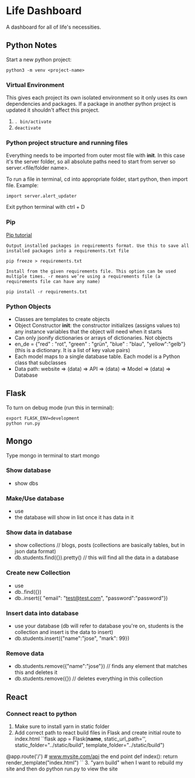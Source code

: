 # Life Dashboard
A dashboard for all of life's necessities.

## Python Notes
Start a new python project:
```
python3 -m venv <project-name>
```

### Virtual Environment
This gives each project its own isolated environment so it only uses its own dependencies and packages. If a package in another python project is updated it shouldn't affect this project.

1. `. bin/activate`
2. `deactivate`

### Python project structure and running files
Everything needs to be imported from outer most file with __init__. In this case it's the server folder, so all absolute paths need to start from server so server.<file/folder name>.

To run a file in terminal, cd into appropriate folder, start python, then import file.
Example:
```
import server.alert_updater
```

Exit python terminal with ctrl + D

### Pip
[Pip tutorial](https://www.youtube.com/watch?v=U2ZN104hIcc)
```
Output installed packages in requirements format. Use this to save all installed packages into a requirements.txt file

pip freeze > requirements.txt
```

```
Install from the given requirements file. This option can be used multiple times. -r means we’re using a requirements file (a requirements file can have any name)

pip install -r requirements.txt
```

### Python Objects
- Classes are templates to create objects
- Object Constructor __init__: the constructor initializes (assigns values to) any instance variables that the object will need when it starts
- Can only jsonify dictionaries or arrays of dictionaries. Not objects
- en_de = {"red" : "rot", "green" : "grün", "blue" : "blau", "yellow":"gelb"} (this is a dictionary. It is a list of key value pairs)
- Each model maps to a single database table. Each model is a Python class that subclasses
- Data path: website => (data) => API => (data) => Model => (data) => Database

## Flask
To turn on debug mode (run this in terminal):
```
export FLASK_ENV=development
python run.py
```

## Mongo
Type mongo in terminal to start mongo
### Show database
- show dbs

### Make/Use database
- use <database name>
- the database will show in list once it has data in it

### Show data in database
- show collections // blogs, posts (collections are basically tables, but in json data format)
- db.students.find({}).pretty() // this will find all the data in a database

### Create new Collection
- use <database name>
- db.<new collection name>.find({})
- db.<new collection name>.insert({ "email": "test@test.com", "password":"password"})

### Insert data into database
- use your database (db will refer to database you're on, students is the collection and insert is the data to insert)
- db.students.insert({"name":"jose", "mark": 99})

### Remove data
- db.students.remove({"name":"jose"}) // finds any element that matches this and deletes it
- db.students.remove({}) // deletes everything in this collection

## React

### Connect react to python
1. Make sure to install yarn in static folder
2. Add correct path to react build files in Flask and create initial route to index.html
``flask app = Flask(__name__, static_url_path='', static_folder="../static/build", template_folder="../static/build")

@app.route('/') # www.mysite.com/api the end point
def index():
    return render_template("index.html")
``
3. "yarn build" when I want to rebuild my site and then do python run.py to view the site
